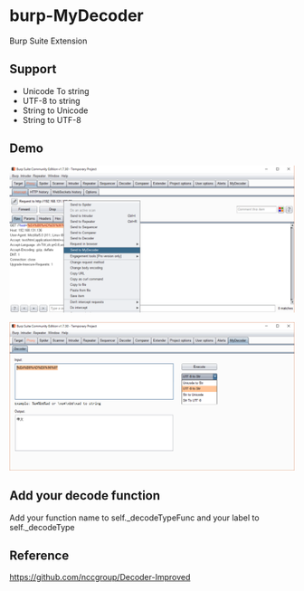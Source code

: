 # burp-MyDecoder
Burp Suite Extension

## Support

* Unicode To string
* UTF-8 to string
* String to Unicode
* String to UTF-8

## Demo

![image](https://github.com/Bu4275/burp-MyDecoder/blob/master/demo1.png)

![image](https://github.com/Bu4275/burp-MyDecoder/blob/master/demo2.png)

## Add your decode function

Add your function name to self._decodeTypeFunc and your label to self._decodeType

## Reference
https://github.com/nccgroup/Decoder-Improved
